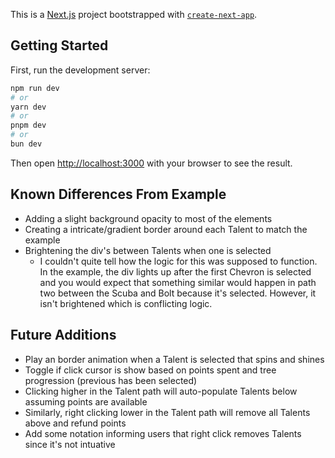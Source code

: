 This is a [Next.js](https://nextjs.org/) project bootstrapped with [`create-next-app`](https://github.com/vercel/next.js/tree/canary/packages/create-next-app).

## Getting Started

First, run the development server:

```bash
npm run dev
# or
yarn dev
# or
pnpm dev
# or
bun dev
```

Then open [http://localhost:3000](http://localhost:3000) with your browser to see the result.

## Known Differences From Example

- Adding a slight background opacity to most of the elements
- Creating a intricate/gradient border around each Talent to match the example
- Brightening the div's between Talents when one is selected
  - I couldn't quite tell how the logic for this was supposed to function. In the example, the div lights up after the first Chevron is selected and you would expect that something similar would happen in path two between the Scuba and Bolt because it's selected. However, it isn't brightened which is conflicting logic.

## Future Additions

- Play an border animation when a Talent is selected that spins and shines
- Toggle if click cursor is show based on points spent and tree progression (previous has been selected)
- Clicking higher in the Talent path will auto-populate Talents below assuming points are available
- Similarly, right clicking lower in the Talent path will remove all Talents above and refund points
- Add some notation informing users that right click removes Talents since it's not intuative

